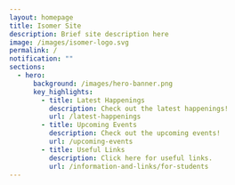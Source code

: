 ```yaml
---
layout: homepage
title: Isomer Site
description: Brief site description here
image: /images/isomer-logo.svg
permalink: /
notification: ""
sections:
  - hero:
      background: /images/hero-banner.png
      key_highlights:
        - title: Latest Happenings
          description: Check out the latest happenings!
          url: /latest-happenings
        - title: Upcoming Events
          description: Check out the upcoming events!
          url: /upcoming-events
        - title: Useful Links
          description: Click here for useful links.
          url: /information-and-links/for-students
---
```

